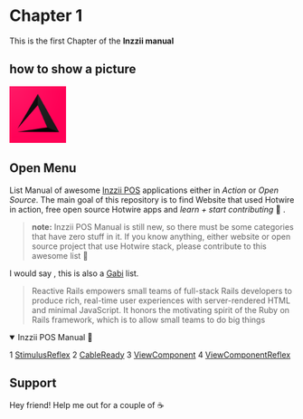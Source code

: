 # Chapter 1
This is the first Chapter of the **Inzzii manual**

## how to show a picture
<img src="Assets/Pictures/play_store_512.png" alt="inzzii logo" width="100"/>

## Open Menu

List Manual of awesome [Inzzii POS](https://www.inzzii.com/) applications either in *Action* or *Open Source*. The main goal of this repository is to find Website that used Hotwire in action, free open source Hotwire apps and *learn + start contributing* 🚀 .

> **note:** Inzzii POS Manual is still new, so there must be some categories that have zero stuff in it. If you know anything, either website or open source project that use Hotwire stack, please contribute to this awesome list 🙏

I would say , this is also a [Gabi](https://arantek.eu) list.
> Reactive Rails empowers small teams of full-stack Rails developers to produce rich, real-time user experiences with server-rendered HTML and minimal JavaScript. It honors the motivating spirit of the Ruby on Rails framework, which is to allow small teams to do big things

<details open>
<summary>Inzzii POS Manual 🚀</summary>

1 [StimulusReflex](https://arantek.eu)
2 [CableReady](https://arantek.eu)
3 [ViewComponent](https://arantek.eu)
4 [ViewComponentReflex](https://arantek.eu)


</details>

## Support
Hey friend! Help me out for a couple of ☕️